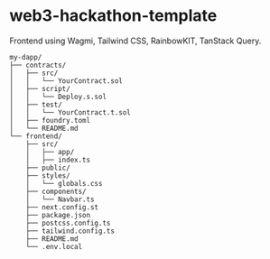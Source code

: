 # web3-hackathon-template


Frontend using  Wagmi, Tailwind CSS, RainbowKIT, TanStack Query.

```
my-dapp/
├── contracts/
│   ├── src/
│   │   └── YourContract.sol
│   ├── script/
│   │   └── Deploy.s.sol
│   ├── test/
│   │   └── YourContract.t.sol
│   ├── foundry.toml
│   └── README.md
└── frontend/
    ├── src/
    │   ├── app/
    │   ├── index.ts
    ├── public/
    ├── styles/
    │   └── globals.css
    ├── components/
    │   └── Navbar.ts
    ├── next.config.st
    ├── package.json
    ├── postcss.config.ts
    ├── tailwind.config.ts
    ├── README.md
    └── .env.local
```